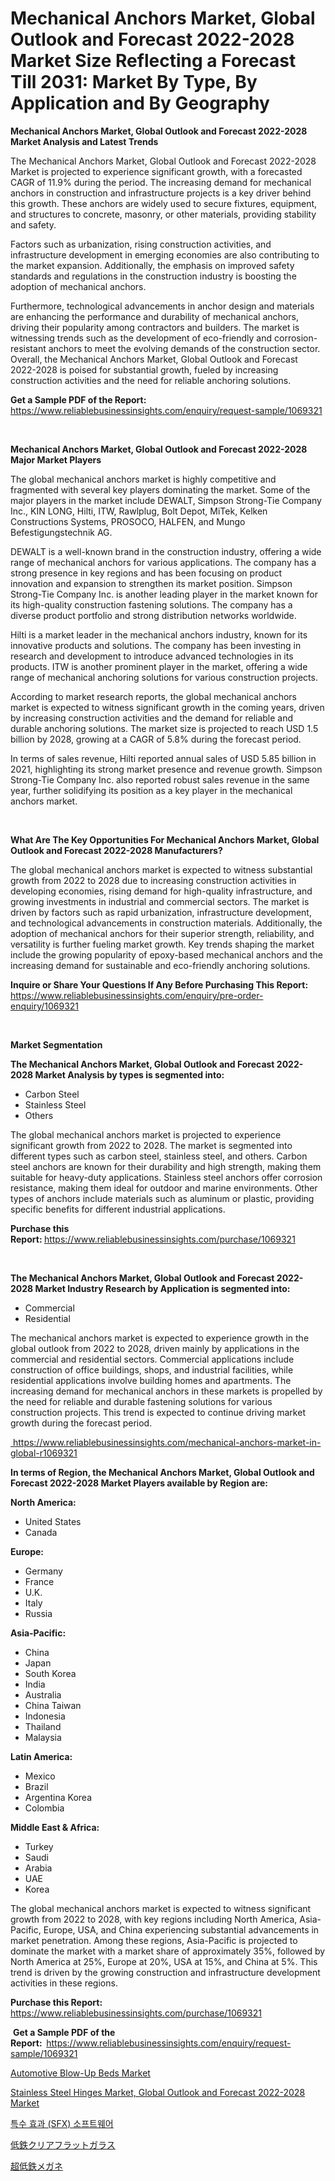 <p><h1>Mechanical Anchors Market, Global Outlook and Forecast 2022-2028 Market Size Reflecting a Forecast Till 2031: Market By Type, By Application and By Geography</h1></p><p><strong>Mechanical Anchors Market, Global Outlook and Forecast 2022-2028 Market Analysis and Latest Trends</strong></p>
<p><p>The Mechanical Anchors Market, Global Outlook and Forecast 2022-2028 Market is projected to experience significant growth, with a forecasted CAGR of 11.9% during the period. The increasing demand for mechanical anchors in construction and infrastructure projects is a key driver behind this growth. These anchors are widely used to secure fixtures, equipment, and structures to concrete, masonry, or other materials, providing stability and safety.</p><p>Factors such as urbanization, rising construction activities, and infrastructure development in emerging economies are also contributing to the market expansion. Additionally, the emphasis on improved safety standards and regulations in the construction industry is boosting the adoption of mechanical anchors.</p><p>Furthermore, technological advancements in anchor design and materials are enhancing the performance and durability of mechanical anchors, driving their popularity among contractors and builders. The market is witnessing trends such as the development of eco-friendly and corrosion-resistant anchors to meet the evolving demands of the construction sector. Overall, the Mechanical Anchors Market, Global Outlook and Forecast 2022-2028 is poised for substantial growth, fueled by increasing construction activities and the need for reliable anchoring solutions.</p></p>
<p><strong>Get a Sample PDF of the Report:&nbsp;</strong> <a href="https://www.reliablebusinessinsights.com/enquiry/request-sample/1069321">https://www.reliablebusinessinsights.com/enquiry/request-sample/1069321</a></p>
<p>&nbsp;</p>
<p><strong>Mechanical Anchors Market, Global Outlook and Forecast 2022-2028 Major Market Players</strong></p>
<p><p>The global mechanical anchors market is highly competitive and fragmented with several key players dominating the market. Some of the major players in the market include DEWALT, Simpson Strong-Tie Company Inc., KIN LONG, Hilti, ITW, Rawlplug, Bolt Depot, MiTek, Kelken Constructions Systems, PROSOCO, HALFEN, and Mungo Befestigungstechnik AG.</p><p>DEWALT is a well-known brand in the construction industry, offering a wide range of mechanical anchors for various applications. The company has a strong presence in key regions and has been focusing on product innovation and expansion to strengthen its market position. Simpson Strong-Tie Company Inc. is another leading player in the market known for its high-quality construction fastening solutions. The company has a diverse product portfolio and strong distribution networks worldwide.</p><p>Hilti is a market leader in the mechanical anchors industry, known for its innovative products and solutions. The company has been investing in research and development to introduce advanced technologies in its products. ITW is another prominent player in the market, offering a wide range of mechanical anchoring solutions for various construction projects.</p><p>According to market research reports, the global mechanical anchors market is expected to witness significant growth in the coming years, driven by increasing construction activities and the demand for reliable and durable anchoring solutions. The market size is projected to reach USD 1.5 billion by 2028, growing at a CAGR of 5.8% during the forecast period.</p><p>In terms of sales revenue, Hilti reported annual sales of USD 5.85 billion in 2021, highlighting its strong market presence and revenue growth. Simpson Strong-Tie Company Inc. also reported robust sales revenue in the same year, further solidifying its position as a key player in the mechanical anchors market.</p></p>
<p>&nbsp;</p>
<p><strong>What Are The Key Opportunities For Mechanical Anchors Market, Global Outlook and Forecast 2022-2028 Manufacturers?</strong></p>
<p><p>The global mechanical anchors market is expected to witness substantial growth from 2022 to 2028 due to increasing construction activities in developing economies, rising demand for high-quality infrastructure, and growing investments in industrial and commercial sectors. The market is driven by factors such as rapid urbanization, infrastructure development, and technological advancements in construction materials. Additionally, the adoption of mechanical anchors for their superior strength, reliability, and versatility is further fueling market growth. Key trends shaping the market include the growing popularity of epoxy-based mechanical anchors and the increasing demand for sustainable and eco-friendly anchoring solutions.</p></p>
<p><strong>Inquire or Share Your Questions If Any Before Purchasing This Report:</strong> <a href="https://www.reliablebusinessinsights.com/enquiry/pre-order-enquiry/1069321">https://www.reliablebusinessinsights.com/enquiry/pre-order-enquiry/1069321</a></p>
<p>&nbsp;</p>
<p><strong>Market Segmentation</strong></p>
<p><strong>The Mechanical Anchors Market, Global Outlook and Forecast 2022-2028 Market Analysis by types is segmented into:</strong></p>
<p><ul><li>Carbon Steel</li><li>Stainless Steel</li><li>Others</li></ul></p>
<p><p>The global mechanical anchors market is projected to experience significant growth from 2022 to 2028. The market is segmented into different types such as carbon steel, stainless steel, and others. Carbon steel anchors are known for their durability and high strength, making them suitable for heavy-duty applications. Stainless steel anchors offer corrosion resistance, making them ideal for outdoor and marine environments. Other types of anchors include materials such as aluminum or plastic, providing specific benefits for different industrial applications.</p></p>
<p><strong>Purchase this Report:&nbsp;</strong><a href="https://www.reliablebusinessinsights.com/purchase/1069321">https://www.reliablebusinessinsights.com/purchase/1069321</a></p>
<p>&nbsp;</p>
<p><strong>The Mechanical Anchors Market, Global Outlook and Forecast 2022-2028 Market Industry Research by Application is segmented into:</strong></p>
<p><ul><li>Commercial</li><li>Residential</li></ul></p>
<p><p>The mechanical anchors market is expected to experience growth in the global outlook from 2022 to 2028, driven mainly by applications in the commercial and residential sectors. Commercial applications include construction of office buildings, shops, and industrial facilities, while residential applications involve building homes and apartments. The increasing demand for mechanical anchors in these markets is propelled by the need for reliable and durable fastening solutions for various construction projects. This trend is expected to continue driving market growth during the forecast period.</p></p>
<p><a href="https://www.reliablebusinessinsights.com/mechanical-anchors-market-in-global-r1069321">&nbsp;https://www.reliablebusinessinsights.com/mechanical-anchors-market-in-global-r1069321</a></p>
<p><strong>In terms of Region, the Mechanical Anchors Market, Global Outlook and Forecast 2022-2028 Market Players available by Region are:</strong></p>
<p>
    <p> <strong> North America: </strong>
        <ul>
            <li>United States</li>
            <li>Canada</li>
        </ul>
        </p> 
    <p> <strong> Europe: </strong>
        <ul>
            <li>Germany</li>
            <li>France</li>
            <li>U.K.</li>
            <li>Italy</li>
            <li>Russia</li>
        </ul>
        </p> 
    <p> <strong> Asia-Pacific: </strong>
        <ul>
            <li>China</li>
            <li>Japan</li>
            <li>South Korea</li>
            <li>India</li>
            <li>Australia</li>
            <li>China Taiwan</li>
            <li>Indonesia</li>
            <li>Thailand</li>
            <li>Malaysia</li>
        </ul>
        </p> 
    <p> <strong> Latin America: </strong>
        <ul>
            <li>Mexico</li>
            <li>Brazil</li>
            <li>Argentina Korea</li>
            <li>Colombia</li>
        </ul>
        </p> 
    <p> <strong> Middle East & Africa: </strong>
        <ul>
            <li>Turkey</li>
            <li>Saudi</li>
            <li>Arabia</li>
            <li>UAE</li>
            <li>Korea</li>
        </ul>
    </p>
    </p>
<p><p>The global mechanical anchors market is expected to witness significant growth from 2022 to 2028, with key regions including North America, Asia-Pacific, Europe, USA, and China experiencing substantial advancements in market penetration. Among these regions, Asia-Pacific is projected to dominate the market with a market share of approximately 35%, followed by North America at 25%, Europe at 20%, USA at 15%, and China at 5%. This trend is driven by the growing construction and infrastructure development activities in these regions.</p></p>
<p><strong>Purchase this Report: </strong><a href="https://www.reliablebusinessinsights.com/purchase/1069321">https://www.reliablebusinessinsights.com/purchase/1069321</a></p>
<p>&nbsp;<strong>Get a Sample PDF of the Report:&nbsp;&nbsp;</strong><a href="https://www.reliablebusinessinsights.com/enquiry/request-sample/1069321">https://www.reliablebusinessinsights.com/enquiry/request-sample/1069321</a></p>
<p><strong></strong></p>
<p><p><a href="https://issuu.com/reportprime-2/docs/automotive-blow-up-beds-market-size-2030.pptx">Automotive Blow-Up Beds Market</a></p><p><a href="https://github.com/Hazelklievgspy6vdcsmu106w/Market-Research-Report-List-2/blob/main/stainless-steel-hinges-market-global-outlook-and-forecast-2022-2028-market.md">Stainless Steel Hinges Market, Global Outlook and Forecast 2022-2028 Market</a></p><p><a href="https://medium.com/@jamar_anas/%ED%8A%B9%EC%88%98-%ED%9A%A8%EA%B3%BC-sfx-%EC%86%8C%ED%94%84%ED%8A%B8%EC%9B%A8%EC%96%B4-%EC%8B%9C%EC%9E%A5-%EC%9C%A0%ED%98%95-%EC%9D%91%EC%9A%A9-%EB%B0%8F-%EC%A7%80%EB%A6%AC%EC%97%90-%EB%8C%80%ED%95%9C-%ED%8F%AC%EA%B4%84%EC%A0%81-%ED%8F%89%EA%B0%80-6e7ad8d1431f">특수 효과 (SFX) 소프트웨어</a></p><p><a href="https://github.com/andym141978/Market-Research-Report-List-1/blob/main/399278785847.md">低鉄クリアフラットガラス</a></p><p><a href="https://github.com/EstelWisozk1/Market-Research-Report-List-1/blob/main/499070285846.md">超低鉄メガネ</a></p></p>